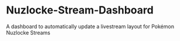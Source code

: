 # Nuzlocke-Stream-Dashboard
A dashboard to automatically update a livestream layout for Pokémon Nuzlocke Streams
